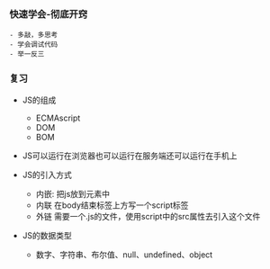 ### 快速学会-彻底开窍
    - 多敲，多思考
    - 学会调试代码
    - 举一反三


### 复习

- JS的组成
    - ECMAscript
    - DOM
    - BOM

- JS可以运行在浏览器也可以运行在服务端还可以运行在手机上

- JS的引入方式
    - 内嵌:
        把js放到元素中
    - 内联
        在body结束标签上方写一个script标签
    - 外链
        需要一个.js的文件，使用script中的src属性去引入这个文件

- JS的数据类型
    - 数字、字符串、布尔值、null、undefined、object

    